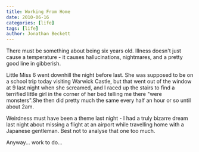 ```yaml
---
title: Working From Home
date: 2010-06-16
categories: [life]
tags: [life]
author: Jonathan Beckett
---
```


There must be something about being six years old. Illness doesn't just cause a temperature - it causes hallucinations, nightmares, and a pretty good line in gibberish.

Little Miss 6 went downhill the night before last. She was supposed to be on a school trip today visiting Warwick Castle, but that went out of the window at 9 last night when she screamed, and I raced up the stairs to find a terrified little girl in the corner of her bed telling me there "were monsters".She then did pretty much the same every half an hour or so until about 2am.

Weirdness must have been a theme last night - I had a truly bizarre dream last night about missing a flight at an airport while travelling home with a Japanese gentleman. Best not to analyse that one too much.

Anyway... work to do...